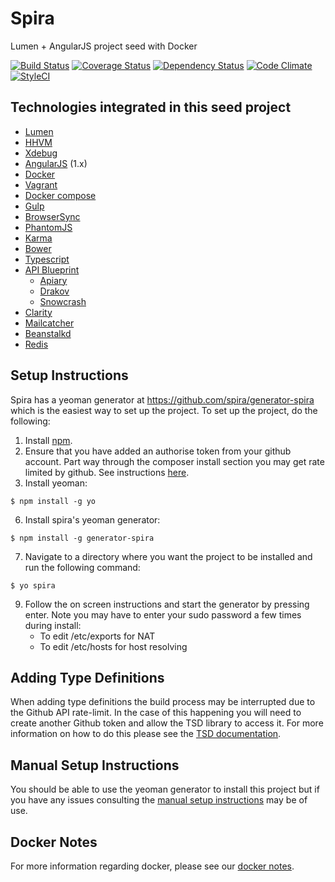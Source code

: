 # Spira 
Lumen + AngularJS project seed with Docker

[![Build Status](https://travis-ci.org/spira/spira.svg?branch=master)](https://travis-ci.org/spira/spira) 
[![Coverage Status](https://coveralls.io/repos/spira/spira/badge.svg?branch=master)](https://coveralls.io/r/spira/spira?branch=master)
[![Dependency Status](https://gemnasium.com/spira/spira.svg)](https://gemnasium.com/spira/spira)
[![Code Climate](https://codeclimate.com/github/spira/spira/badges/gpa.svg)](https://codeclimate.com/github/spira/spira)
[![StyleCI](https://styleci.io/repos/35469223/shield)](https://styleci.io/repos/35469223)

## Technologies integrated in this seed project
* [Lumen](http://lumen.laravel.com/)
* [HHVM](http://hhvm.com/)
* [Xdebug](http://xdebug.org/)
* [AngularJS](https://angularjs.org/) (1.x)
* [Docker](https://www.docker.com/)
* [Vagrant](http://docs.vagrantup.com/v2/provisioning/docker.html)
* [Docker compose](https://docs.docker.com/compose/)
* [Gulp](http://gulpjs.com/)
* [BrowserSync](http://www.browsersync.io/)
* [PhantomJS](http://phantomjs.org/)
* [Karma](http://karma-runner.github.io/)
* [Bower](http://bower.io/)
* [Typescript](http://www.typescriptlang.org/)
* [API Blueprint](https://apiblueprint.org/)
  * [Apiary](https://apiary.io/)
  * [Drakov](https://github.com/Aconex/drakov)
  * [Snowcrash](https://github.com/apiaryio/snowcrash)
* [Clarity](https://github.com/tobi/clarity)
* [Mailcatcher](http://mailcatcher.me/)
* [Beanstalkd](https://github.com/kr/beanstalkd)
* [Redis](http://redis.io/)

## Setup Instructions
Spira has a yeoman generator at https://github.com/spira/generator-spira which is the easiest way to set up the project. To set up the project, do the following:

1. Install [npm](https://www.npmjs.com/).
2. Ensure that you have added an authorise token from your github account. Part way through the composer install section you may get rate limited by github. See instructions [here](https://help.github.com/articles/creating-an-access-token-for-command-line-use/).
5. Install yeoman:
```
$ npm install -g yo
```
6. Install spira's yeoman generator:
```
$ npm install -g generator-spira
```
7. Navigate to a directory where you want the project to be installed and run the following command:
```
$ yo spira
```
9. Follow the on screen instructions and start the generator by pressing enter. Note you may have to enter your sudo password a few times during install:
    * To edit /etc/exports for NAT
    * To edit /etc/hosts for host resolving
    
## Adding Type Definitions

When adding type definitions the build process may be interrupted due to the Github API rate-limit. In the case of this happening you will need to create another Github token and allow the TSD library to access it. For more information on how to do this please see the [TSD documentation](https://github.com/DefinitelyTyped/tsd). 

## Manual Setup Instructions
You should be able to use the yeoman generator to install this project but if you have any issues consulting the [manual setup instructions](documents/MANUALSETUP.md) may be of use.

## Docker Notes
For more information regarding docker, please see our [docker notes](documents/DOCKER.md).
